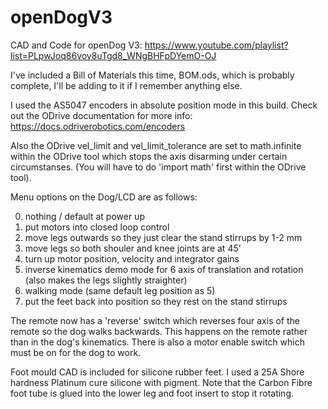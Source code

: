 # openDogV3
CAD and Code for openDog V3: https://www.youtube.com/playlist?list=PLpwJoq86vov8uTgd8_WNgBHFpDYemO-OJ

I've included a Bill of Materials this time, BOM.ods, which is probably complete, I'll be adding to it if I remember anything else.

I used the AS5047 encoders in absolute position mode in this build. Check out the ODrive documentation for more info: https://docs.odriverobotics.com/encoders

Also the ODrive vel_limit and vel_limit_tolerance are set to math.infinite within the ODrive tool which stops the axis disarming under certain circumstanses. (You will have to do 'import math' first within the ODrive tool).

Menu options on the Dog/LCD are as follows:

0) nothing / default at power up
1) put motors into closed loop control
2) move legs outwards so they just clear the stand stirrups by 1-2 mm
3) move legs so both shouler and knee joints are at 45'
4) turn up motor position, velocity and integrator gains
5) inverse kinematics demo mode for 6 axis of translation and rotation (also makes the legs slightly straighter)
6) walking mode (same default leg position as 5)
10) put the feet back into position so they rest on the stand stirrups

The remote now has a 'reverse' switch which reverses four axis of the remote so the dog walks backwards. This happens on the remote rather than in the dog's kinematics. There is also a motor enable switch which must be on for the dog to work.

Foot mould CAD is included for silicone rubber feet. I used a 25A Shore hardness Platinum cure silicone with pigment. Note that the Carbon Fibre foot tube is glued into the lower leg and foot insert to stop it rotating.
